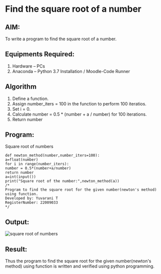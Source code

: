 # Find the square root of a number

## AIM:
To write a program to find the square root of a number.

## Equipments Required:
1. Hardware – PCs
2. Anaconda – Python 3.7 Installation / Moodle-Code Runner

## Algorithm
1. Define a function.
2. Assign number_iters = 100 in the function to perform 100 iteratios.
3. Set i = 0.
4. Calculate  number = 0.5 * (number + a / number) for 100 iterations.
5. Return number

## Program:
Square root of numbers
```
def newton_method(number,number_iters=100):
a=float(number)
for i in range(number_iters):
number = 0.5*(number+a/number)
return number
a=int(input())
print("Square root of the number:",newton_method(a))
/*
Program to find the square root for the given number(newton's method) using function.
Developed by: Yuvarani T
RegisterNumber: 22009033 
*/
```
## Output:

![square root of numbers](https://user-images.githubusercontent.com/121418522/212112567-3ac9465e-fc43-49eb-a698-961b7ff25a99.png)

## Result:
Thus the program to find the square root for the given number(newton's method) using function is written and verified using python programming.
